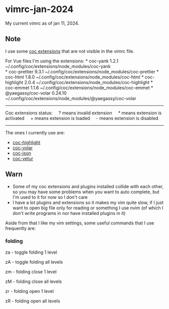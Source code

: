 # vimrc-jan-2024
My current vimrc as of jan 11, 2024.

## Note
I use some [coc extensions](https://github.com/neoclide/coc.nvim/wiki/Using-coc-extensions#implemented-coc-extensions) that are not visible in the vimrc file.

For Vue files I'm using the extensions: 
  \* coc-yank 1.2.1 ~/.config/coc/extensions/node_modules/coc-yank                                                                                                            
  \* coc-prettier 9.3.1 ~/.config/coc/extensions/node_modules/coc-prettier
  \* coc-html 1.8.0 ~/.config/coc/extensions/node_modules/coc-html
  \* coc-highlight 2.0.4 ~/.config/coc/extensions/node_modules/coc-highlight
  \* coc-emmet 1.1.6 ~/.config/coc/extensions/node_modules/coc-emmet
  \* @yaegassy/coc-volar 0.24.10 ~/.config/coc/extensions/node_modules/@yaegassy/coc-volar

---
Coc extensions status:
&nbsp;&nbsp;&nbsp;&nbsp;\? means invalid extension
&nbsp;&nbsp;&nbsp;&nbsp;\* means extension is activated
&nbsp;&nbsp;&nbsp;&nbsp;\+ means extension is loaded
&nbsp;&nbsp;&nbsp;&nbsp;\- means extension is disabled

---

The ones I currently use are:
- [coc-highlight](https://github.com/neoclide/coc-highlight)
- [coc-volar](https://github.com/yaegassy/coc-volar)
- [coc-json](https://github.com/neoclide/coc-json)
- [coc-vetur](https://github.com/neoclide/coc-vetur)

## Warn
- Some of my coc extensions and plugins installed collide with each other, so you may have some problems when you want to auto complete, but I'm used to it for now so I don't care
- I have a lot plugins and extensions so it makes my vim quite slow, if I just want to open big file only for reading or something I use nvim (of which I don't write programs in nor have installed plugins in it)

Aside from that I like my vim settings, some useful commands that I use frequently are:

### folding
za - toggle folding 1 level

zA - toggle folding all levels

zm - folding close 1 level

zM - folding close all levels

zr - folding open 1 level

zR - folding open all levels
